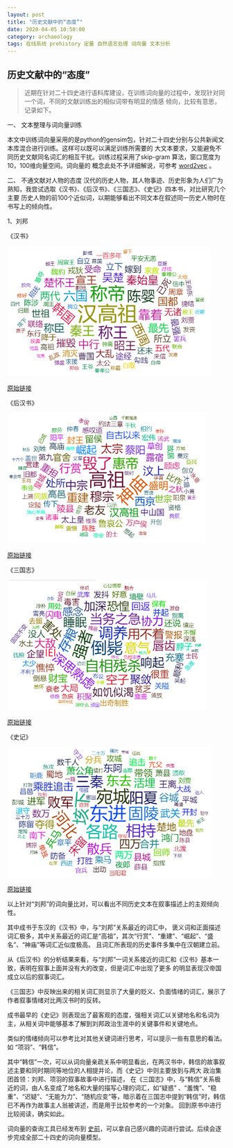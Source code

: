```yaml
---
layout: post
title: "历史文献中的“态度”"
date: 2020-04-05 10:50:00
category: archaeology
tags: 在线系统 prehistory 定量 自然语言处理 词向量 文本分析
---
```


## 历史文献中的“态度”

> 近期在针对二十四史进行语料库建设，在训练词向量的过程中，发现针对同一个词，不同的文献训练出的相似词带有明显的情感
倾向，比较有意思，记录如下。

一、 文本整理与词向量训练

  本文中训练词向量采用的是python的gensim包，针对二十四史分别与公共新闻文本库混合进行训练。这样可以既可以满足训练所需要的
  大文本要求，又能避免不同历史文献同名词汇的相互干扰。训练过程采用了skip-gram 算法，窗口宽度为10，100维向量空间。词向量的
  概念此处不予详细解说，可参考 [word2vec][link_word2vec] 。
  
二、 不通文献对人物的态度
  汉代的历史人物，其人物事迹、历史形象为人们广为熟知，我尝试选取《汉书》、《后汉书》、《三国志》、《史记》四本书，对比研究几个主要
  历史人物的前100个近似词，以期能够看出不同文本在叙述同一历史人物时在书写上的倾向性。
  
  1、刘邦
  
   《汉书》
   
   <img src="/img/202004/hanshu_liubang_wv.png" alt="刘邦-《汉书》" height="300">
     
   [原始链接](https://www.prehistory.cn/nlp/word2vec?posword=%E5%88%98%E9%82%A6&negword=&book=%E6%B1%89%E4%B9%A6)
   
   《后汉书》
   
   <img src="/img/202004/houhanshu_liubang.png" alt="刘邦-《后汉书》" height="300">
   
   [原始链接](https://www.prehistory.cn/nlp/word2vec?posword=%E5%88%98%E9%82%A6&negword=&book=%E5%90%8E%E6%B1%89%E4%B9%A6)
   
   《三国志》
   
   <img src="/img/202004/sanguozhi_liubang.png" alt="刘邦-《三国志》" height="300">
   
   [原始链接](https://www.prehistory.cn/nlp/word2vec?posword=%E5%88%98%E9%82%A6&negword=&book=%E4%B8%89%E5%9B%BD%E5%BF%97)
   
   《史记》
   
   <img src="/img/202004/shiji_liubang.png" alt="刘邦-《史记》" height="300">
   
   [原始链接](https://www.prehistory.cn/nlp/word2vec?posword=%E5%88%98%E9%82%A6&negword=&book=%E5%8F%B2%E8%AE%B0)  
     
     
   以上针对“刘邦”的词向量比对，可以看出不同历史文本在叙事描述上的主观倾向性。
   
   其中成书于东汉的《汉书》中，与“刘邦”关系最近的词汇中，
   褒义词和正面描述词汇极多，其中关系最近的词汇是“高祖”，其次“行赏”、“重建”、“崛起”、“盛名”、“神庙”等词汇近似度极高。
   且词汇所表现的历史事件多集中在汉朝建立前。
   
   从《后汉书》的分析结果来看，与“刘邦”一词关系接近的词汇和《汉书》基本一致，表明在叙事上面并没有大的改变，但是词汇中出现了更多
   的明显表现汉帝国成立以后的叙事词汇。
   
   《三国志》中反映出来的相关词汇则显示了大量的贬义、负面情绪的词汇，展示了作者叙事情绪对比两汉书时的反转。
   
   成书最早的《史记》则表现出了最客观的态度，强相关词汇以关键地名和名词为主，从相关词中能够基本了解到刘邦政治生涯中的关键事件和关键地点。
   
   
   类似的情绪倾向可以参考比对其他关键词进行思考，可以提示一些有意思的看法。如 “项羽”、“韩信”。
   
   其中“韩信”一次，可以从词向量亲疏关系中明显看出，在两汉书中，韩信的故事叙述主要和同时期同等地位的人相提并论，而《史记》中则主要放到与两大
   政治集团首领：刘邦、项羽的叙事故事中进行描述，   在《三国志》中，与“韩信”关系极近的词，由人名变成了地名和大量的描写心理的词汇，如“疑惑”
   、“羞愧”、“稳重”、“迟疑”、“无能为力”、“随机应变”等，暗示着在三国志中提到“韩信”时，韩信已不再作为故事主人翁被讲述，而是用于比较参考的一个对象。
   回到原书中进行比较阅读，确实如此。
   
   
   词向量的查询工具已经发布到 [史前](https://www.prehistory.cn/nlp/word2vec)，可以拿自己感兴趣的词进行尝试。后续会逐步完成全部二十四史的词向量模型。
   
   
   
[link_word2vec]: https://baike.baidu.com/item/Word2vec/22660840